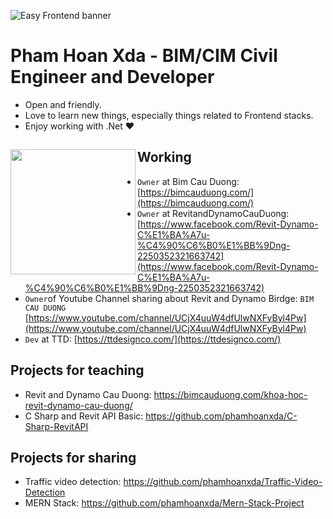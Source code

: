 ![Easy Frontend banner](https://res.cloudinary.com/i-h-c-x-y-d-ng/image/upload/v1612518814/CV%20Image/Fanpage_tqde7c.jpg)

# Pham Hoan Xda - BIM/CIM Civil Engineer and Developer

- Open and friendly.
- Love to learn new things, especially things related to Frontend stacks.
- Enjoy working with .Net ❤

## Working <a href="https://github.com/phamhoanxda"><img align="left" width="auto" height="200" src="https://res.cloudinary.com/i-h-c-x-y-d-ng/image/upload/v1612518815/CV%20Image/Avata_fcpkwx.png"></a>

- `Owner` at Bim Cau Duong: [https://bimcauduong.com/](https://bimcauduong.com/)
- `Owner` at RevitandDynamoCauDuong: [https://www.facebook.com/Revit-Dynamo-C%E1%BA%A7u-%C4%90%C6%B0%E1%BB%9Dng-2250352321663742](https://www.facebook.com/Revit-Dynamo-C%E1%BA%A7u-%C4%90%C6%B0%E1%BB%9Dng-2250352321663742)
- `Owner`of Youtube Channel sharing about Revit and Dynamo Birdge: `BIM CAU DUONG` [https://www.youtube.com/channel/UCjX4uuW4dfUlwNXFyByl4Pw](https://www.youtube.com/channel/UCjX4uuW4dfUlwNXFyByl4Pw)
- `Dev` at TTD: [https://ttdesignco.com/](https://ttdesignco.com/)

## Projects for teaching
- Revit and Dynamo Cau Duong: https://bimcauduong.com/khoa-hoc-revit-dynamo-cau-duong/
- C Sharp and Revit API Basic: https://github.com/phamhoanxda/C-Sharp-RevitAPI

## Projects for sharing
- Traffic video detection: https://github.com/phamhoanxda/Traffic-Video-Detection
- MERN Stack: https://github.com/phamhoanxda/Mern-Stack-Project

